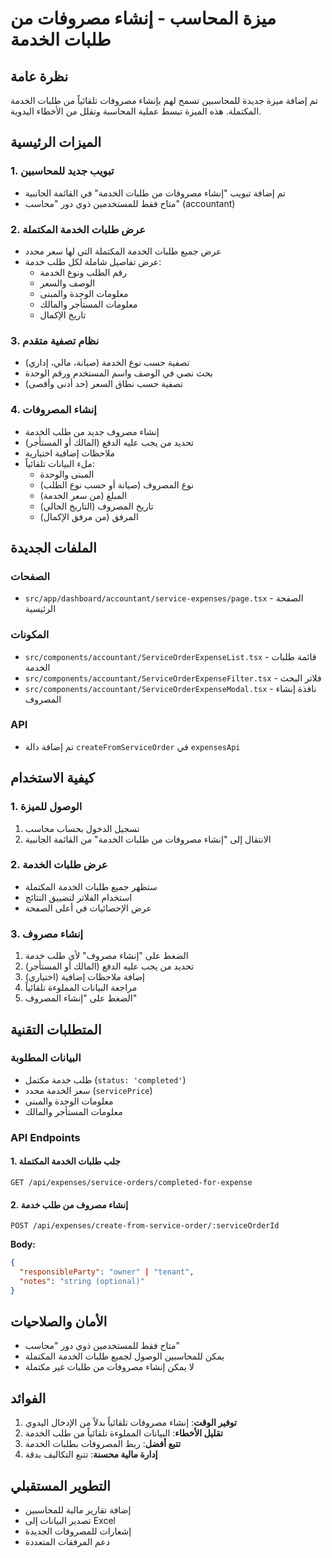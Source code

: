 # ميزة المحاسب - إنشاء مصروفات من طلبات الخدمة

## نظرة عامة

تم إضافة ميزة جديدة للمحاسبين تسمح لهم بإنشاء مصروفات تلقائياً من طلبات الخدمة المكتملة. هذه الميزة تبسط عملية المحاسبة وتقلل من الأخطاء اليدوية.

## الميزات الرئيسية

### 1. تبويب جديد للمحاسبين

- تم إضافة تبويب "إنشاء مصروفات من طلبات الخدمة" في القائمة الجانبية
- متاح فقط للمستخدمين ذوي دور "محاسب" (accountant)

### 2. عرض طلبات الخدمة المكتملة

- عرض جميع طلبات الخدمة المكتملة التي لها سعر محدد
- عرض تفاصيل شاملة لكل طلب خدمة:
  - رقم الطلب ونوع الخدمة
  - الوصف والسعر
  - معلومات الوحدة والمبنى
  - معلومات المستأجر والمالك
  - تاريخ الإكمال

### 3. نظام تصفية متقدم

- تصفية حسب نوع الخدمة (صيانة، مالي، إداري)
- بحث نصي في الوصف واسم المستخدم ورقم الوحدة
- تصفية حسب نطاق السعر (حد أدنى وأقصى)

### 4. إنشاء المصروفات

- إنشاء مصروف جديد من طلب الخدمة
- تحديد من يجب عليه الدفع (المالك أو المستأجر)
- ملاحظات إضافية اختيارية
- ملء البيانات تلقائياً:
  - المبنى والوحدة
  - نوع المصروف (صيانة أو حسب نوع الطلب)
  - المبلغ (من سعر الخدمة)
  - تاريخ المصروف (التاريخ الحالي)
  - المرفق (من مرفق الإكمال)

## الملفات الجديدة

### الصفحات

- `src/app/dashboard/accountant/service-expenses/page.tsx` - الصفحة الرئيسية

### المكونات

- `src/components/accountant/ServiceOrderExpenseList.tsx` - قائمة طلبات الخدمة
- `src/components/accountant/ServiceOrderExpenseFilter.tsx` - فلاتر البحث
- `src/components/accountant/ServiceOrderExpenseModal.tsx` - نافذة إنشاء المصروف

### API

- تم إضافة دالة `createFromServiceOrder` في `expensesApi`

## كيفية الاستخدام

### 1. الوصول للميزة

1. تسجيل الدخول بحساب محاسب
2. الانتقال إلى "إنشاء مصروفات من طلبات الخدمة" من القائمة الجانبية

### 2. عرض طلبات الخدمة

- ستظهر جميع طلبات الخدمة المكتملة
- استخدام الفلاتر لتضييق النتائج
- عرض الإحصائيات في أعلى الصفحة

### 3. إنشاء مصروف

1. الضغط على "إنشاء مصروف" لأي طلب خدمة
2. تحديد من يجب عليه الدفع (المالك أو المستأجر)
3. إضافة ملاحظات إضافية (اختياري)
4. مراجعة البيانات المملوءة تلقائياً
5. الضغط على "إنشاء المصروف"

## المتطلبات التقنية

### البيانات المطلوبة

- طلب خدمة مكتمل (`status: 'completed'`)
- سعر الخدمة محدد (`servicePrice`)
- معلومات الوحدة والمبنى
- معلومات المستأجر والمالك

### API Endpoints

#### 1. جلب طلبات الخدمة المكتملة

```
GET /api/expenses/service-orders/completed-for-expense
```

#### 2. إنشاء مصروف من طلب خدمة

```
POST /api/expenses/create-from-service-order/:serviceOrderId
```

**Body:**

```json
{
  "responsibleParty": "owner" | "tenant",
  "notes": "string (optional)"
}
```

## الأمان والصلاحيات

- متاح فقط للمستخدمين ذوي دور "محاسب"
- يمكن للمحاسبين الوصول لجميع طلبات الخدمة المكتملة
- لا يمكن إنشاء مصروفات من طلبات غير مكتملة

## الفوائد

1. **توفير الوقت**: إنشاء مصروفات تلقائياً بدلاً من الإدخال اليدوي
2. **تقليل الأخطاء**: البيانات المملوءة تلقائياً من طلب الخدمة
3. **تتبع أفضل**: ربط المصروفات بطلبات الخدمة
4. **إدارة مالية محسنة**: تتبع التكاليف بدقة

## التطوير المستقبلي

- إضافة تقارير مالية للمحاسبين
- تصدير البيانات إلى Excel
- إشعارات للمصروفات الجديدة
- دعم المرفقات المتعددة
